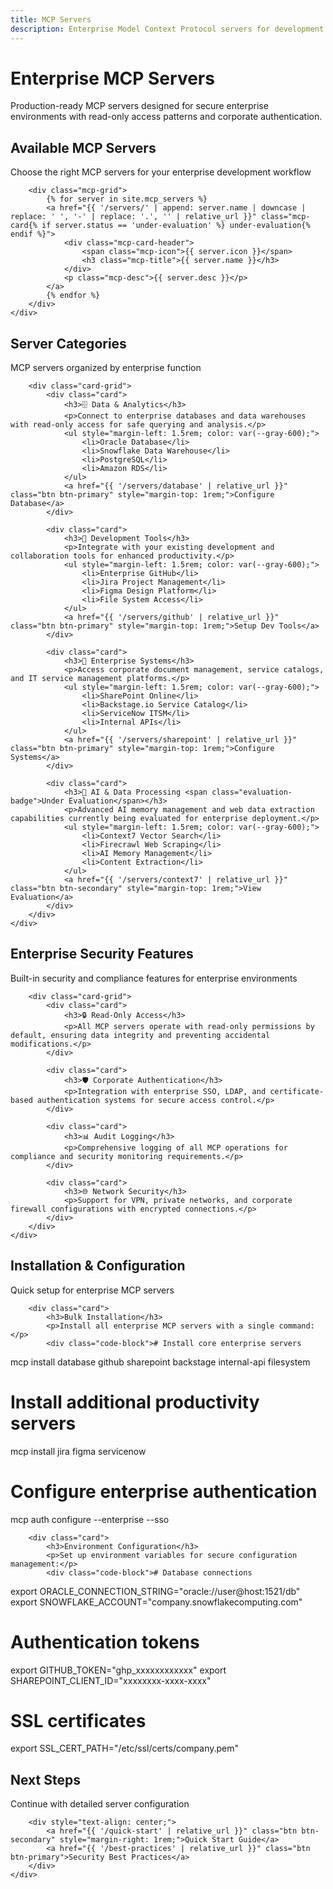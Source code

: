 ```yaml
---
title: MCP Servers
description: Enterprise Model Context Protocol servers for development teams
---
```


<div class="hero">
    <div class="container">
        <h1>Enterprise MCP Servers</h1>
        <p>Production-ready MCP servers designed for secure enterprise environments with read-only access patterns and corporate authentication.</p>
    </div>
</div>

<div class="section">
    <div class="container">
        <div class="section-title">
            <h2>Available MCP Servers</h2>
            <p>Choose the right MCP servers for your enterprise development workflow</p>
        </div>
        
        <div class="mcp-grid">
            {% for server in site.mcp_servers %}
            <a href="{{ '/servers/' | append: server.name | downcase | replace: ' ', '-' | replace: '.', '' | relative_url }}" class="mcp-card{% if server.status == 'under-evaluation' %} under-evaluation{% endif %}">
                <div class="mcp-card-header">
                    <span class="mcp-icon">{{ server.icon }}</span>
                    <h3 class="mcp-title">{{ server.name }}</h3>
                </div>
                <p class="mcp-desc">{{ server.desc }}</p>
            </a>
            {% endfor %}
        </div>
    </div>
</div>

<div class="section section-alt">
    <div class="container">
        <div class="section-title">
            <h2>Server Categories</h2>
            <p>MCP servers organized by enterprise function</p>
        </div>
        
        <div class="card-grid">
            <div class="card">
                <h3>🗄️ Data & Analytics</h3>
                <p>Connect to enterprise databases and data warehouses with read-only access for safe querying and analysis.</p>
                <ul style="margin-left: 1.5rem; color: var(--gray-600);">
                    <li>Oracle Database</li>
                    <li>Snowflake Data Warehouse</li>
                    <li>PostgreSQL</li>
                    <li>Amazon RDS</li>
                </ul>
                <a href="{{ '/servers/database' | relative_url }}" class="btn btn-primary" style="margin-top: 1rem;">Configure Database</a>
            </div>
            
            <div class="card">
                <h3>🔧 Development Tools</h3>
                <p>Integrate with your existing development and collaboration tools for enhanced productivity.</p>
                <ul style="margin-left: 1.5rem; color: var(--gray-600);">
                    <li>Enterprise GitHub</li>
                    <li>Jira Project Management</li>
                    <li>Figma Design Platform</li>
                    <li>File System Access</li>
                </ul>
                <a href="{{ '/servers/github' | relative_url }}" class="btn btn-primary" style="margin-top: 1rem;">Setup Dev Tools</a>
            </div>
            
            <div class="card">
                <h3>📄 Enterprise Systems</h3>
                <p>Access corporate document management, service catalogs, and IT service management platforms.</p>
                <ul style="margin-left: 1.5rem; color: var(--gray-600);">
                    <li>SharePoint Online</li>
                    <li>Backstage.io Service Catalog</li>
                    <li>ServiceNow ITSM</li>
                    <li>Internal APIs</li>
                </ul>
                <a href="{{ '/servers/sharepoint' | relative_url }}" class="btn btn-primary" style="margin-top: 1rem;">Configure Systems</a>
            </div>
            
            <div class="card">
                <h3>🧠 AI & Data Processing <span class="evaluation-badge">Under Evaluation</span></h3>
                <p>Advanced AI memory management and web data extraction capabilities currently being evaluated for enterprise deployment.</p>
                <ul style="margin-left: 1.5rem; color: var(--gray-600);">
                    <li>Context7 Vector Search</li>
                    <li>Firecrawl Web Scraping</li>
                    <li>AI Memory Management</li>
                    <li>Content Extraction</li>
                </ul>
                <a href="{{ '/servers/context7' | relative_url }}" class="btn btn-secondary" style="margin-top: 1rem;">View Evaluation</a>
            </div>
        </div>
    </div>
</div>

<div class="section">
    <div class="container">
        <div class="section-title">
            <h2>Enterprise Security Features</h2>
            <p>Built-in security and compliance features for enterprise environments</p>
        </div>
        
        <div class="card-grid">
            <div class="card">
                <h3>🔒 Read-Only Access</h3>
                <p>All MCP servers operate with read-only permissions by default, ensuring data integrity and preventing accidental modifications.</p>
            </div>
            
            <div class="card">
                <h3>🛡️ Corporate Authentication</h3>
                <p>Integration with enterprise SSO, LDAP, and certificate-based authentication systems for secure access control.</p>
            </div>
            
            <div class="card">
                <h3>📊 Audit Logging</h3>
                <p>Comprehensive logging of all MCP operations for compliance and security monitoring requirements.</p>
            </div>
            
            <div class="card">
                <h3>🌐 Network Security</h3>
                <p>Support for VPN, private networks, and corporate firewall configurations with encrypted connections.</p>
            </div>
        </div>
    </div>
</div>

<div class="section section-alt">
    <div class="container">
        <div class="section-title">
            <h2>Installation & Configuration</h2>
            <p>Quick setup for enterprise MCP servers</p>
        </div>
        
        <div class="card">
            <h3>Bulk Installation</h3>
            <p>Install all enterprise MCP servers with a single command:</p>
            <div class="code-block"># Install core enterprise servers
mcp install database github sharepoint backstage internal-api filesystem

# Install additional productivity servers
mcp install jira figma servicenow

# Configure enterprise authentication
mcp auth configure --enterprise --sso</div>
        </div>
        
        <div class="card">
            <h3>Environment Configuration</h3>
            <p>Set up environment variables for secure configuration management:</p>
            <div class="code-block"># Database connections
export ORACLE_CONNECTION_STRING="oracle://user@host:1521/db"
export SNOWFLAKE_ACCOUNT="company.snowflakecomputing.com"

# Authentication tokens
export GITHUB_TOKEN="ghp_xxxxxxxxxxxx"
export SHAREPOINT_CLIENT_ID="xxxxxxxx-xxxx-xxxx"

# SSL certificates
export SSL_CERT_PATH="/etc/ssl/certs/company.pem"</div>
        </div>
    </div>
</div>

<div class="section">
    <div class="container">
        <div class="section-title">
            <h2>Next Steps</h2>
            <p>Continue with detailed server configuration</p>
        </div>
        
        <div style="text-align: center;">
            <a href="{{ '/quick-start' | relative_url }}" class="btn btn-secondary" style="margin-right: 1rem;">Quick Start Guide</a>
            <a href="{{ '/best-practices' | relative_url }}" class="btn btn-primary">Security Best Practices</a>
        </div>
    </div>
</div>